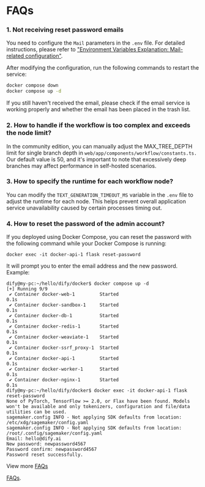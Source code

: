 # FAQs

### 1. Not receiving reset password emails

You need to configure the `Mail` parameters in the `.env` file. For detailed instructions, please refer to ["Environment Variables Explanation: Mail-related configuration"](https://docs.dify.ai/getting-started/install-self-hosted/environments#mail-related-configuration).

After modifying the configuration, run the following commands to restart the service:

```bash
docker compose down
docker compose up -d
```

If you still haven't received the email, please check if the email service is working properly and whether the email has been placed in the trash list.

### 2. How to handle if the workflow is too complex and exceeds the node limit?

In the community edition, you can manually adjust the MAX\_TREE\_DEPTH limit for single branch depth in `web/app/components/workflow/constants.ts.` Our default value is 50, and it's important to note that excessively deep branches may affect performance in self-hosted scenarios.

### 3. How to specify the runtime for each workflow node?

You can modify the `TEXT_GENERATION_TIMEOUT_MS` variable in the `.env` file to adjust the runtime for each node. This helps prevent overall application service unavailability caused by certain processes timing out.

### 4. How to reset the password of the admin account?

If you deployed using Docker Compose, you can reset the password with the following command while your Docker Compose is running:

```
docker exec -it docker-api-1 flask reset-password
```

It will prompt you to enter the email address and the new password. Example:

```
dify@my-pc:~/hello/dify/docker$ docker compose up -d
[+] Running 9/9
 ✔ Container docker-web-1         Started                                                              0.1s 
 ✔ Container docker-sandbox-1     Started                                                              0.1s 
 ✔ Container docker-db-1          Started                                                              0.1s 
 ✔ Container docker-redis-1       Started                                                              0.1s 
 ✔ Container docker-weaviate-1    Started                                                              0.1s 
 ✔ Container docker-ssrf_proxy-1  Started                                                              0.1s 
 ✔ Container docker-api-1         Started                                                              0.1s 
 ✔ Container docker-worker-1      Started                                                              0.1s 
 ✔ Container docker-nginx-1       Started                                                              0.1s 
dify@my-pc:~/hello/dify/docker$ docker exec -it docker-api-1 flask reset-password
None of PyTorch, TensorFlow >= 2.0, or Flax have been found. Models won't be available and only tokenizers, configuration and file/data utilities can be used.
sagemaker.config INFO - Not applying SDK defaults from location: /etc/xdg/sagemaker/config.yaml
sagemaker.config INFO - Not applying SDK defaults from location: /root/.config/sagemaker/config.yaml
Email: hello@dify.ai
New password: newpassword4567
Password confirm: newpassword4567
Password reset successfully.
```

View more [FAQs](https://docs.dify.ai/getting-started/install-self-hosted/faqs)

[FAQs](https://docs.dify.ai/learn-more/faq/install-faq).
